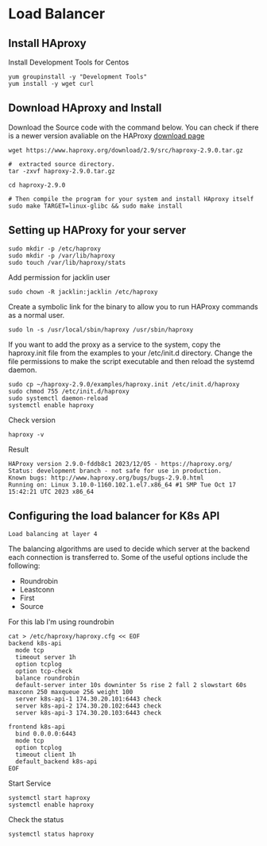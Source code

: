 # Load Balancer

## Install HAproxy

Install Development Tools for Centos
```
yum groupinstall -y "Development Tools"
yum install -y wget curl
```

## Download HAproxy and Install 

Download the Source code with the command below. You can check if there is a newer version avaliable on the HAProxy [download page](http://www.haproxy.org/#down)
```shell
wget https://www.haproxy.org/download/2.9/src/haproxy-2.9.0.tar.gz

```
```shell
#  extracted source directory.
tar -zxvf haproxy-2.9.0.tar.gz 

cd haproxy-2.9.0

# Then compile the program for your system and install HAproxy itself
sudo make TARGET=linux-glibc && sudo make install
```

## Setting up HAProxy for your server

```
sudo mkdir -p /etc/haproxy
sudo mkdir -p /var/lib/haproxy 
sudo touch /var/lib/haproxy/stats
```

Add permission for jacklin user

```shell
sudo chown -R jacklin:jacklin /etc/haproxy
```

Create a symbolic link for the binary to allow you to run HAProxy commands as a normal user.
```
sudo ln -s /usr/local/sbin/haproxy /usr/sbin/haproxy
```

If you want to add the proxy as a service to the system, copy the haproxy.init file from the examples to your /etc/init.d directory. Change the file permissions to make the script executable and then reload the systemd daemon.

```shell
sudo cp ~/haproxy-2.9.0/examples/haproxy.init /etc/init.d/haproxy
sudo chmod 755 /etc/init.d/haproxy
sudo systemctl daemon-reload
systemctl enable haproxy
```

Check version

```shell
haproxy -v
```

Result
```
HAProxy version 2.9.0-fddb8c1 2023/12/05 - https://haproxy.org/
Status: development branch - not safe for use in production.
Known bugs: http://www.haproxy.org/bugs/bugs-2.9.0.html
Running on: Linux 3.10.0-1160.102.1.el7.x86_64 #1 SMP Tue Oct 17 15:42:21 UTC 2023 x86_64
```

## Configuring the load balancer for K8s API

`Load balancing at layer 4`

The balancing algorithms are used to decide which server at the backend each connection is transferred to. Some of the useful options include the following:

- Roundrobin
- Leastconn
- First
- Source

For this lab I'm using roundrobin

```
cat > /etc/haproxy/haproxy.cfg << EOF
backend k8s-api
  mode tcp
  timeout server 1h
  option tcplog
  option tcp-check
  balance roundrobin
  default-server inter 10s downinter 5s rise 2 fall 2 slowstart 60s maxconn 250 maxqueue 256 weight 100
  server k8s-api-1 174.30.20.101:6443 check
  server k8s-api-2 174.30.20.102:6443 check
  server k8s-api-3 174.30.20.103:6443 check

frontend k8s-api
  bind 0.0.0.0:6443
  mode tcp
  option tcplog
  timeout client 1h
  default_backend k8s-api
EOF
```

Start Service

```
systemctl start haproxy
systemctl enable haproxy
```

Check the status

```
systemctl status haproxy
```